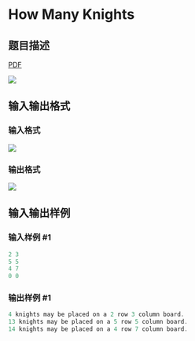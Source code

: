 # How Many Knights

## 题目描述

[problemUrl]: https://uva.onlinejudge.org/index.php?option=com_onlinejudge&Itemid=8&category=8&page=show_problem&problem=637

[PDF](https://uva.onlinejudge.org/external/6/p696.pdf)

![](https://cdn.luogu.com.cn/upload/vjudge_pic/UVA696/e7520a063d7cf0cc57d27a5e5f29bc7cc9dfdcb9.png)

## 输入输出格式

### 输入格式

![](https://cdn.luogu.com.cn/upload/vjudge_pic/UVA696/5e45c2fe70a576153745c718339b53b7e8d7e64b.png)

### 输出格式

![](https://cdn.luogu.com.cn/upload/vjudge_pic/UVA696/fc545ed0a099fcafb0a8209f88ad003a97b50465.png)

## 输入输出样例

### 输入样例 #1

```cpp
2 3
5 5
4 7
0 0
```


### 输出样例 #1

```cpp
4 knights may be placed on a 2 row 3 column board.
13 knights may be placed on a 5 row 5 column board.
14 knights may be placed on a 4 row 7 column board.
```



